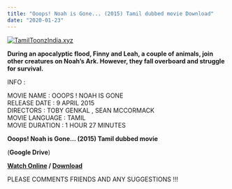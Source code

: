```yaml
---
title: "Ooops! Noah is Gone... (2015) Tamil dubbed movie Download"
date: "2020-01-23"
---
```


[![TamilToonzIndia.xyz](https://1.bp.blogspot.com/-Ij09WZ8pRF4/XimpB5nHd7I/AAAAAAAAAV4/FoYt39XZHKwsxUI3_OGPUVVl5Qa8hlV8QCLcBGAsYHQ/s320/20200123_192717.jpg "Tamil Toonz India ")](https://1.bp.blogspot.com/-Ij09WZ8pRF4/XimpB5nHd7I/AAAAAAAAAV4/FoYt39XZHKwsxUI3_OGPUVVl5Qa8hlV8QCLcBGAsYHQ/s1600/20200123_192717.jpg)

**During an apocalyptic flood, Finny and Leah, a couple of animals, join other creatures on Noah’s Ark. However, they fall overboard and struggle for survival.**

  
  
  
  
  
INFO :  
  
MOVIE NAME : OOOPS ! NOAH IS GONE   
RELEASE DATE : 9 APRIL 2015  
DIRECTORS : TOBY GENKAL , SEAN MCCORMACK  
MOVIE LANGUAGE : TAMIL  
MOVIE DURATION : 1 HOUR 27 MINUTES

 **Ooops! Noah is Gone… (2015) Tamil dubbed movie**

 (**Google Drive**)  
  
  
  

 **[Watch Online](https://gplinks.in/PCh0) / [Download](https://gplinks.in/PCh0)**  
  
  
  
  
  
 PLEASE COMMENTS FRIENDS AND ANY SUGGESTIONS !!!
